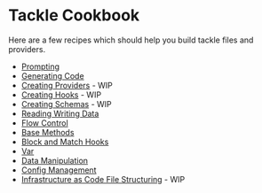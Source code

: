 # Tackle Cookbook

Here are a few recipes which should help you build tackle files and providers.

- [Prompting](prompting.md)
- [Generating Code](generating-code.md)
- [Creating Providers](creating-providers.md) - WIP
- [Creating Hooks](creating-hooks.md) - WIP
- [Creating Schemas](creating-schemas.md) - WIP
- [Reading Writing Data](reading-writing-data.md)
- [Flow Control](flow-control.md)
- [Base Methods](base-methods.md)
- [Block and Match Hooks](block-match.md)
- [Var ](block-match.md)
- [Data Manipulation](data-manipulation.md)
- [Config Management](config-management.md)
- [Infrastructure as Code File Structuring](iac-file-structuring.md) - WIP
